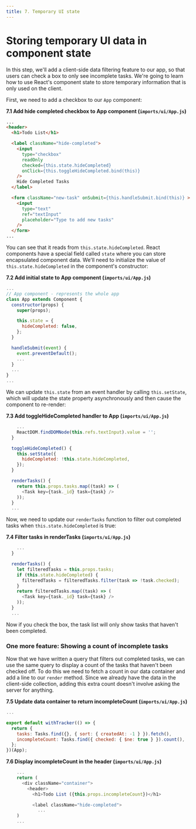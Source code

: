 ```yaml
---
title: 7. Temporary UI state
---
```


# Storing temporary UI data in component state

In this step, we'll add a client-side data filtering feature to our app, so that users can check a box to only see incomplete tasks. We're going to learn how to use React's component state to store temporary information that is only used on the client.

First, we need to add a checkbox to our `App` component:

**7.1 Add hide completed checkbox to App component (`imports/ui/App.js`)**
```html
...
<header>
  <h1>Todo List</h1>

  <label className="hide-completed">
    <input
      type="checkbox"
      readOnly
      checked={this.state.hideCompleted}
      onClick={this.toggleHideCompleted.bind(this)}
    />
    Hide Completed Tasks
  </label>

  <form className="new-task" onSubmit={this.handleSubmit.bind(this)} >
    <input
      type="text"
      ref="textInput"
      placeholder="Type to add new tasks"
    />
  </form>
...  
```

You can see that it reads from `this.state.hideCompleted`. React components have a special field called `state` where you can store encapsulated component data. We'll need to initialize the value of `this.state.hideCompleted` in the component's constructor:

**7.2 Add initial state to App component (`imports/ui/App.js`)**
```js
...
// App component - represents the whole app
class App extends Component {
  constructor(props) {
    super(props);

    this.state = {
      hideCompleted: false,
    };
  }

  handleSubmit(event) {
    event.preventDefault();
    ...
  }
  ...
}
...
```

We can update `this.state` from an event handler by calling `this.setState`, which will update the state property asynchronously and then cause the component to re-render:

**7.3 Add toggleHideCompleted handler to App (`imports/ui/App.js`)**
```js
    ...
    ReactDOM.findDOMNode(this.refs.textInput).value = '';
  }

  toggleHideCompleted() {
    this.setState({
      hideCompleted: !this.state.hideCompleted,
    });
  }

  renderTasks() {
    return this.props.tasks.map((task) => (
      <Task key={task._id} task={task} />
    ));
  }
  ...
```

Now, we need to update our `renderTasks` function to filter out completed tasks when `this.state.hideCompleted` is true:

**7.4 Filter tasks in renderTasks (`imports/ui/App.js`)**
```js
    ...
  }

  renderTasks() {
    let filteredTasks = this.props.tasks;
    if (this.state.hideCompleted) {
      filteredTasks = filteredTasks.filter(task => !task.checked);
    }
    return filteredTasks.map((task) => (
      <Task key={task._id} task={task} />
    ));
  }
  ...
```

Now if you check the box, the task list will only show tasks that haven't been completed.

### One more feature: Showing a count of incomplete tasks

Now that we have written a query that filters out completed tasks, we can use the same query to display a count of the tasks that haven't been checked off. To do this we need to fetch a count in our data container and add a line to our `render` method. Since we already have the data in the client-side collection, adding this extra count doesn't involve asking the server for anything.

**7.5 Update data container to return incompleteCount (`imports/ui/App.js`)**
```js
...

export default withTracker(() => {
  return {
    tasks: Tasks.find({}, { sort: { createdAt: -1 } }).fetch(),
    incompleteCount: Tasks.find({ checked: { $ne: true } }).count(),
  };
})(App);
```

**7.6 Display incompleteCount in the header (`imports/ui/App.js`)**
```js
    ...
    return (
      <div className="container">
        <header>
          <h1>Todo List ({this.props.incompleteCount})</h1>

          <label className="hide-completed">
            ...
    )
    ...
```
